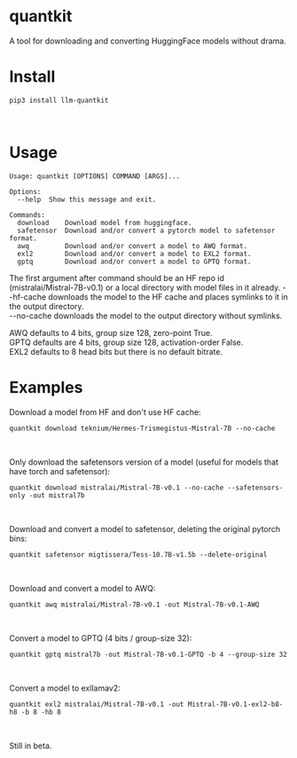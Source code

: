 # quantkit

A tool for downloading and converting HuggingFace models without drama.

# Install
```
pip3 install llm-quantkit
```
<br/>

# Usage

```
Usage: quantkit [OPTIONS] COMMAND [ARGS]...

Options:
  --help  Show this message and exit.

Commands:
  download    Download model from huggingface.
  safetensor  Download and/or convert a pytorch model to safetensor format.
  awq         Download and/or convert a model to AWQ format.
  exl2        Download and/or convert a model to EXL2 format.
  gptq        Download and/or convert a model to GPTQ format.
```

The first argument after command should be an HF repo id (mistralai/Mistral-7B-v0.1) or a local directory with model files in it already.
--hf-cache downloads the model to the HF cache and places symlinks to it in the output directory. <br/>
--no-cache downloads the model to the output directory without symlinks. <br/>

AWQ defaults to 4 bits, group size 128, zero-point True. <br />
GPTQ defaults are 4 bits, group size 128, activation-order False. <br />
EXL2 defaults to 8 head bits but there is no default bitrate. <br />

# Examples

Download a model from HF and don't use HF cache:
```
quantkit download teknium/Hermes-Trismegistus-Mistral-7B --no-cache
```
<br/>


Only download the safetensors version of a model (useful for models that have torch and safetensor):
```
quantkit download mistralai/Mistral-7B-v0.1 --no-cache --safetensors-only -out mistral7b
```
<br/>


Download and convert a model to safetensor, deleting the original pytorch bins:
```
quantkit safetensor migtissera/Tess-10.7B-v1.5b --delete-original
```
<br/>


Download and convert a model to AWQ:
```
quantkit awq mistralai/Mistral-7B-v0.1 -out Mistral-7B-v0.1-AWQ
```
<br/>


Convert a model to GPTQ (4 bits / group-size 32):
```
quantkit gptq mistral7b -out Mistral-7B-v0.1-GPTQ -b 4 --group-size 32
```
<br/>


Convert a model to exllamav2:
```
quantkit exl2 mistralai/Mistral-7B-v0.1 -out Mistral-7B-v0.1-exl2-b8-h8 -b 8 -hb 8
```
<br/>


Still in beta.
